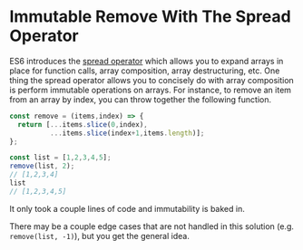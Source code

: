 # Immutable Remove With The Spread Operator

ES6 introduces the [spread operator](https://developer.mozilla.org/en-US/docs/Web/JavaScript/Reference/Operators/Spread_operator) which allows you to expand arrays in place for function calls, array composition, array destructuring, etc. One thing the spread operator allows you to concisely do with array composition is perform immutable operations on arrays. For instance, to remove an item from an array by index, you can throw together the following function.

```javascript
const remove = (items,index) => {
  return [...items.slice(0,index),
          ...items.slice(index+1,items.length)];
};

const list = [1,2,3,4,5];
remove(list, 2);
// [1,2,3,4]
list
// [1,2,3,4,5]
```

It only took a couple lines of code and immutability is baked in.

There may be a couple edge cases that are not handled in this solution (e.g. `remove(list, -1)`), but you get the general idea.
